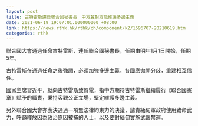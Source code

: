 ```yaml
---
layout: post
title: 古特雷斯連任聯合國秘書長　中方冀對方能維護多邊主義
date: 2021-06-19 19:07:01.000000000 +08:00
link: https://news.rthk.hk/rthk/ch/component/k2/1596707-20210619.htm
categories: rthk
---
```


聯合國大會通過任命古特雷斯，連任聯合國秘書長，任期由明年1月1日開始，任期5年。

古特雷斯在通過任命之後強調，必須加強多邊主義，各國應拋開分歧，重建相互信任。

國家主席習近平，就向古特雷斯致賀電，指中方期待古特雷斯繼續履行《聯合國憲章》賦予的職責，秉持客觀公正立場，堅定維護多邊主義。

另外聯合國大會亦表決通過一項無法律約束力的決議，譴責緬甸軍政府使用致命武力，呼籲釋放因為政治原因被捕的人士，以及要對緬甸實施武器禁運。
